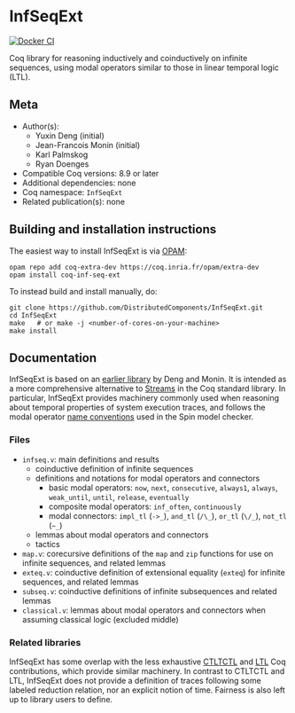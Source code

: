 # InfSeqExt

[![Docker CI][docker-action-shield]][docker-action-link]

[docker-action-shield]: https://github.com/DistributedComponents/InfSeqExt/workflows/Docker%20CI/badge.svg?branch=master
[docker-action-link]: https://github.com/DistributedComponents/InfSeqExt/actions?query=workflow:"Docker%20CI"




Coq library for reasoning inductively and coinductively on infinite sequences,
using modal operators similar to those in linear temporal logic (LTL).

## Meta

- Author(s):
  - Yuxin Deng (initial)
  - Jean-Francois Monin (initial)
  - Karl Palmskog
  - Ryan Doenges
- Compatible Coq versions: 8.9 or later
- Additional dependencies: none
- Coq namespace: `InfSeqExt`
- Related publication(s): none

## Building and installation instructions

The easiest way to install InfSeqExt is via
[OPAM](https://opam.ocaml.org/doc/Install.html):
```shell
opam repo add coq-extra-dev https://coq.inria.fr/opam/extra-dev
opam install coq-inf-seq-ext
```

To instead build and install manually, do:
```shell
git clone https://github.com/DistributedComponents/InfSeqExt.git
cd InfSeqExt
make   # or make -j <number-of-cores-on-your-machine>
make install
```

## Documentation

InfSeqExt is based on an [earlier library][infseq-paper] by Deng and Monin.
It is intended as a more comprehensive alternative to [Streams][streams-link]
in the Coq standard library. In particular, InfSeqExt provides machinery commonly
used when reasoning about temporal properties of system execution traces, and
follows the modal operator [name conventions][spin-ltl-link] used in the Spin model checker.

### Files

- `infseq.v`: main definitions and results
  - coinductive definition of infinite sequences
  - definitions and notations for modal operators and connectors
      - basic modal operators: `now`, `next`, `consecutive`, `always1`, `always`, `weak_until`, `until`, `release`, `eventually`
      - composite modal operators: `inf_often`, `continuously`
      - modal connectors: `impl_tl` (`->_`), `and_tl` (`/\_`), `or_tl` (`\/_`), `not_tl` (`~_`)
  - lemmas about modal operators and connectors
  - tactics
- `map.v`: corecursive definitions of the `map` and `zip` functions for use on infinite sequences, and related lemmas
- `exteq.v`: coinductive definition of extensional equality (`exteq`) for infinite sequences, and related lemmas
- `subseq.v`: coinductive definitions of infinite subsequences and related lemmas
- `classical.v`: lemmas about modal operators and connectors when assuming classical logic (excluded middle)

### Related libraries

InfSeqExt has some overlap with the less exhaustive [CTLTCTL][ctltctl-link]
and [LTL][ltl-link] Coq contributions, which provide similar machinery.
In contrast to CTLTCTL and LTL, InfSeqExt does not provide a definition
of traces following some labeled reduction relation, nor an explicit
notion of time. Fairness is also left up to library users to define.

[infseq-paper]: http://ieeexplore.ieee.org/xpls/abs_all.jsp?arnumber=5198503
[streams-link]: https://coq.inria.fr/library/Coq.Lists.Streams.html
[spin-ltl-link]: http://spinroot.com/spin/Man/ltl.html
[ctltctl-link]: https://github.com/coq-contribs/ctltctl
[ltl-link]: https://github.com/coq-contribs/ltl
